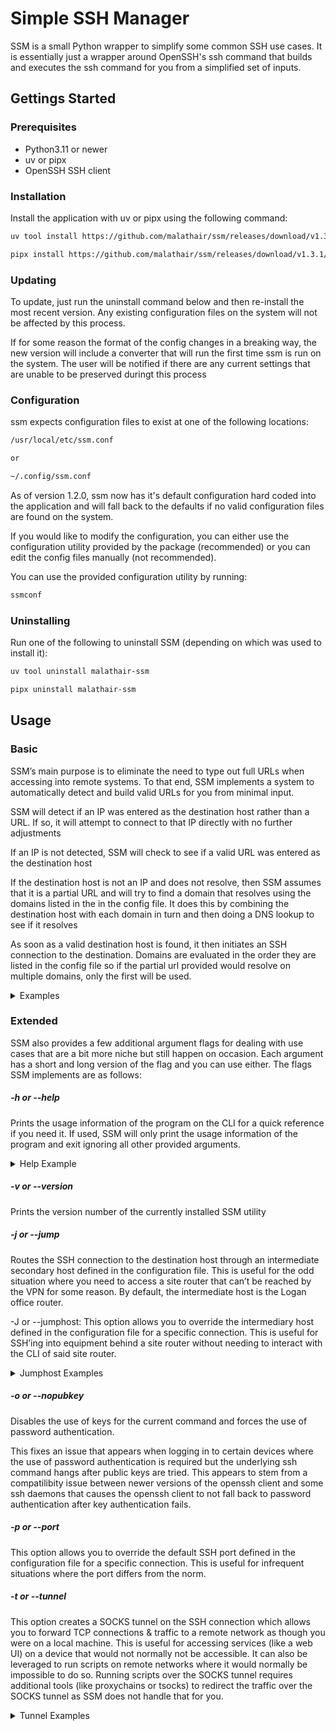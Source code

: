 # Simple SSH Manager

SSM is a small Python wrapper to simplify some common SSH use cases. It is essentially just a wrapper around OpenSSH's ssh command that builds and executes the ssh command for you from a simplified set of inputs.

## Gettings Started

### Prerequisites

 - Python3.11 or newer
 - uv or pipx
 - OpenSSH SSH client

### Installation

Install the application with uv or pipx using the following command:

```bash
uv tool install https://github.com/malathair/ssm/releases/download/v1.3.1/malathair_ssm-1.3.1-py3-none-any.whl
```

```bash
pipx install https://github.com/malathair/ssm/releases/download/v1.3.1/malathair_ssm-1.3.1-py3-none-any.whl
```

### Updating

To update, just run the uninstall command below and then re-install the most recent version. Any existing configuration files on the system will not be affected by this process.

If for some reason the format of the config changes in a breaking way, the new version will include a converter that will run the first time ssm is run on the system. The user will be notified if there are any current settings that are unable to be preserved duringt this process

### Configuration

ssm expects configuration files to exist at one of the following locations:

```bash
/usr/local/etc/ssm.conf

or

~/.config/ssm.conf
```

As of version 1.2.0, ssm now has it's default configuration hard coded into the application and will fall back to the defaults if no valid configuration files are found on the system.

If you would like to modify the configuration, you can either use the configuration utility provided by the package (recommended) or you can edit the config files manually (not recommended).

You can use the provided configuration utility by running:

```bash
ssmconf
```

### Uninstalling

Run one of the following to uninstall SSM (depending on which was used to install it):

```bash
uv tool uninstall malathair-ssm
```

```bash
pipx uninstall malathair-ssm
```


## Usage

### Basic

SSM’s main purpose is to eliminate the need to type out full URLs when accessing into remote systems. To that end, SSM implements a system to automatically detect and build valid URLs for you from minimal input.

SSM will detect if an IP was entered as the destination host rather than a URL. If so, it will attempt to connect to that IP directly with no further adjustments

If an IP is not detected, SSM will check to see if a valid URL was entered as the destination host

If the destination host is not an IP and does not resolve, then SSM assumes that it is a partial URL and will try to find a domain that resolves using the domains listed in the in the config file. It does this by combining the destination host with each domain in turn and then doing a DNS lookup to see if it resolves

As soon as a valid destination host is found, it then initiates an SSH connection to the destination. Domains are evaluated in the order they are listed in the config file so if the partial url provided would resolve on multiple domains, only the first will be used.

<details>
    <summary>Examples</summary>

    ssm 192.168.0.1: Connects directly to an IP (On the local network in this case, but public destinations work too)

    ssm user@192.168.0.1: Same as the pervious example but with an alternate username

    ssm fake.example.net: Connects directly to fake.example.net (bogus example domain) assuming it resolves

    ssm fake: Connects to fake.example.net again if the "example.net" domain is listed in the config file

    ssm user@fake: Same as the previous example but with an alternate user name

</details>

### Extended

SSM also provides a few additional argument flags for dealing with use cases that are a bit more niche but still happen on occasion. Each argument has a short and long version of the flag and you can use either. The flags SSM implements are as follows:

##### -h or --help

Prints the usage information of the program on the CLI for a quick reference if you need it. If used, SSM will only print the usage information of the program and exit ignoring all other provided arguments.

<details>
    <summary>Help Example</summary>

    ssm [-h] [-v] [-j | -J JUMPHOST] [-o] [-p PORT] [-t] host

    An SSH wrapper to simplify life

    positional arguments:
    host            Subdomain of the host's url or the host's IP address

    options:
    -h, --help      show this help message and exit
    -v, --version   show program's version number and exit

    -j, --jump      SSHs via the jump host specified in the configuration file
    -J, --jumphost  Overrides the jump host specified in the configuration file
    -o, --nopubkey  Disables the use of public keys for authentication. (Fixes authentication issues with certain devices)
    -p, --port      Specifies the port to use for the SSH session

    -t, --tunnel    Start a SOCKS5 tunnel on the port defined in the configuration file

</details>

##### -v or --version

Prints the version number of the currently installed SSM utility

##### -j or --jump

Routes the SSH connection to the destination host through an intermediate secondary host defined in the configuration file. This is useful for the odd situation where you need to access a site router that can’t be reached by the VPN for some reason. By default, the intermediate host is the Logan office router.

-J or --jumphost: This option allows you to override the intermediary host defined in the configuration file for a specific connection. This is useful for SSH’ing into equipment behind a site router without needing to interact with the CLI of said site router.

<details>
    <summary>Jumphost Examples</summary>

    Example command(s) using the default jumphost:

    ssm -j fake: Connects to fake.example.net by routing the connection through the jumphost defined in the configuration file

    ssm -j user@fake: Same as the previous command but with an alternate user

    Example command(s) using an alternate jumphost:

    ssm -J jump.example.net fake: Connects to fake.example.net by routing the connection through jump.example.net instead of the default jumphost

</details>

##### -o or --nopubkey

Disables the use of keys for the current command and forces the use of password authentication.

This fixes an issue that appears when logging in to certain devices where the use of password authentication is required but the underlying ssh command hangs after public keys are tried. This appears to stem from a compatilibity issue between newer versions of the openssh client and some ssh daemons that causes the openssh client to not fall back to password authentication after key authentication fails.

##### -p or --port

This option allows you to override the default SSH port defined in the configuration file for a specific connection. This is useful for infrequent situations where the port differs from the norm.

##### -t or --tunnel

This option creates a SOCKS tunnel on the SSH connection which allows you to forward TCP connections & traffic to a remote network as though you were on a local machine. This is useful for accessing services (like a web UI) on a device that would not normally not be accessible. It can also be leveraged to run scripts on remote networks where it would normally be impossible to do so. Running scripts over the SOCKS tunnel requires additional tools (like proxychains or tsocks) to redirect the traffic over the SOCKS tunnel as SSM does not handle that for you.

<details>
    <summary>Tunnel Examples</summary>

    Example command(s):

    ssm -t fake: Connects to fake.example.net and binds a SOCKS5 proxy server to port 6060 on localhost. By configuring your browser to use this proxy server you can access the Web UI of resources on the network behind the destination host. Additionally you can run commands as though you were using a machine on the remote network via a 3rd party command line tool like tsocks or proxychains which will redirect tcp traffic over the proxy tunnel.

</details>
